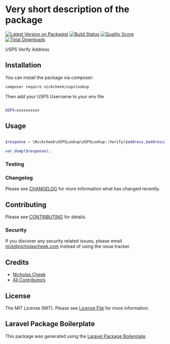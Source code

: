 # Very short description of the package

[![Latest Version on Packagist](https://img.shields.io/packagist/v/nickcheek/uspslookup.svg?style=flat-square)](https://packagist.org/packages/nickcheek/uspslookup)
[![Build Status](https://img.shields.io/travis/nickcheek/uspslookup/master.svg?style=flat-square)](https://travis-ci.org/nickcheek/uspslookup)
[![Quality Score](https://img.shields.io/scrutinizer/g/nickcheek/uspslookup.svg?style=flat-square)](https://scrutinizer-ci.com/g/nickcheek/uspslookup)
[![Total Downloads](https://img.shields.io/packagist/dt/nickcheek/uspslookup.svg?style=flat-square)](https://packagist.org/packages/nickcheek/uspslookup)

USPS Verify Address

## Installation

You can install the package via composer:

```bash
composer require nickcheek/uspslookup

```
Then add your USPS Username to your env file

```bash

USPS=xxxxxxxxxx
```

## Usage

``` php

$response = \Nickcheek\USPSLookup\USPSLookup::Verify($address,$address2,$city,$state,$zip);

var_dump($response);

```

### Testing



### Changelog

Please see [CHANGELOG](CHANGELOG.md) for more information what has changed recently.

## Contributing

Please see [CONTRIBUTING](CONTRIBUTING.md) for details.

### Security

If you discover any security related issues, please email nick@nicholascheek.com instead of using the issue tracker.

## Credits

- [Nicholas Cheek](https://github.com/nickcheek)
- [All Contributors](../../contributors)

## License

The MIT License (MIT). Please see [License File](LICENSE.md) for more information.

## Laravel Package Boilerplate

This package was generated using the [Laravel Package Boilerplate](https://laravelpackageboilerplate.com).